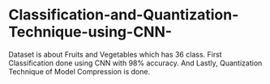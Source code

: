 # Classification-and-Quantization-Technique-using-CNN-
Dataset is about Fruits and Vegetables which has 36 class. First Classification done using CNN with 98% accuracy. And Lastly, Quantization Technique of Model Compression is done.
